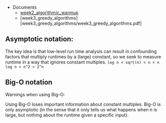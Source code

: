 - Documents
  - [week2_algorithmic_warmup](week2_algorithmic_warmup/week2_algorithmic_warmup.pdf)
  - [week3_greedy_algorithms][week3_greedy_algorithms/week3_greedy_algorithms.pdf]

## Asymptotic notation:
The key idea is that low-level run time analysis can result in confounding factors that multiply runtimes by a (large) constant, so we seek to measure runtime in a way that ignores constant multiples.
`log n < sqrt(n) < n < n log n < n^2 < 2^n`

## Big-O notation
Warnings when using Big-O:

Using Big-O loses important information about constant multiples.
Big-O is only asymptotic (in the sense that it only tells us what happens when n is large, but nothing about the runtime given a specific input).
